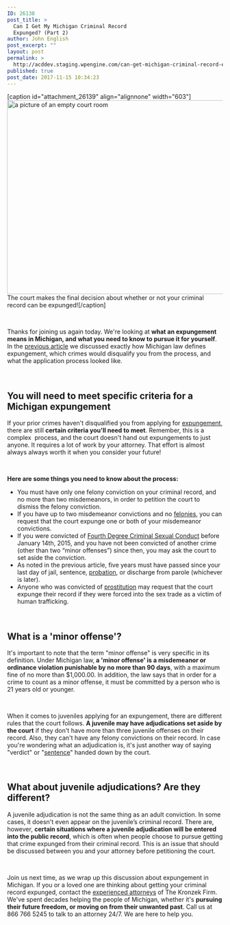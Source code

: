 ```yaml
---
ID: 26138
post_title: >
  Can I Get My Michigan Criminal Record
  Expunged? (Part 2)
author: John English
post_excerpt: ""
layout: post
permalink: >
  http://acddev.staging.wpengine.com/can-get-michigan-criminal-record-expunged-part-2.html
published: true
post_date: 2017-11-15 10:34:23
---
```

[caption id="attachment_26139" align="alignnone" width="603"]<img class=" wp-image-26139" src="http://acddev.staging.wpengine.com/wp-content/uploads/2017/11/courtroom-898931_640-300x225.jpg" alt="a picture of an empty court room" width="603" height="452" /> The court makes the final decision about whether or not your criminal record can be expunged![/caption]

&nbsp;

<span style="font-weight: 400;">Thanks for joining us again today. We're looking at </span><b>what an expungement means in Michigan, and what you need to know to pursue it for yourself</b><span style="font-weight: 400;">. In the </span><a href="https://acddev.staging.wpengine.com/can-get-michigan-criminal-record-expunged-part-1.html"><span style="font-weight: 400;">previous article</span></a><span style="font-weight: 400;"> we discussed exactly how Michigan law defines expungement, which crimes would disqualify you from the process, and what the application process looked like. </span>

&nbsp;
<h2>You will need to meet specific criteria for a Michigan expungement</h2>
<span style="font-weight: 400;">If your prior crimes haven't disqualified you from applying for </span><a href="http://www.acddev.staging.wpengine.com/expungement.html"><span style="font-weight: 400;">expungement</span></a><span style="font-weight: 400;">, there are still </span><b>certain criteria you'll need to meet</b><span style="font-weight: 400;">. Remember, this is a complex  process, and the court doesn't hand out expungements to just anyone. It requires a lot of work by your attorney. That effort is almost always always worth it when you consider your future! </span>

&nbsp;

<b>Here are some things you need to know about the process:</b>
<ul>
 	<li><span style="font-weight: 400;">You must have only one felony conviction on your criminal record, and no more than two misdemeanors, in order to petition the court to dismiss the felony conviction.</span></li>
 	<li><span style="font-weight: 400;">If you have up to two misdemeanor convictions and no </span><a href="http://www.acddev.staging.wpengine.com/felony-information.html"><span style="font-weight: 400;">felonies</span></a><span style="font-weight: 400;">, you can request that the court expunge one or both of your misdemeanor convictions.</span></li>
 	<li><span style="font-weight: 400;">If you were convicted of </span><a href="http://www.sexcrimeattorneys.com/michigan-4th-fourth-degree-criminal-sexual-conduct-csc-lawyer.html"><span style="font-weight: 400;">Fourth Degree Criminal Sexual Conduct</span></a><span style="font-weight: 400;"> before January 14th, 2015, and you have not been convicted of another crime (other than two “minor offenses”) since then, you may ask the court to set aside the conviction.</span></li>
 	<li><span style="font-weight: 400;">As noted in the previous article, five years must have passed since your last day of jail, sentence, </span><a href="http://www.acddev.staging.wpengine.com/probation-violations.html"><span style="font-weight: 400;">probation</span></a><span style="font-weight: 400;">, or discharge from parole (whichever is later).</span></li>
 	<li><span style="font-weight: 400;">Anyone who was convicted of </span><a href="http://www.sexcrimeattorneys.com/michigan/sex-crimes/prostitution"><span style="font-weight: 400;">prostitution</span></a><span style="font-weight: 400;"> may request that the court expunge their record if they were forced into the sex trade as a victim of human trafficking.</span></li>
</ul>
&nbsp;
<h2>What is a 'minor offense'?</h2>
<span style="font-weight: 400;">It's important to note that the term "minor offense" is very specific in its definition. Under Michigan law,</span><b> a 'minor offense' is a misdemeanor or ordinance violation punishable by no more than 90 days</b><span style="font-weight: 400;">, with a maximum fine of no more than $1,000.00. In addition, the law says that in order for a crime to count as a minor offense, it must be committed by a person who is 21 years old or younger.</span>

&nbsp;

<span style="font-weight: 400;">When it comes to juveniles applying for an expungement, there are different rules that the court follows. </span><b>A juvenile may have adjudications set aside by the court</b><span style="font-weight: 400;"> if they don't have more than three juvenile offenses on their record. Also, they can't have any felony convictions on their record. In case you're wondering what an adjudication is, it's just another way of saying "verdict" or "</span><a href="http://www.acddev.staging.wpengine.com/sentencing-options.html"><span style="font-weight: 400;">sentence</span></a><span style="font-weight: 400;">" handed down by the court.</span>

&nbsp;
<h2>What about juvenile adjudications? Are they different?</h2>
<span style="font-weight: 400;">A juvenile adjudication is not the same thing as an adult conviction. In some cases, it doesn't even appear on the juvenile’s criminal record. There are, however, </span><b>certain situations where a juvenile adjudication will be entered into the public record</b><span style="font-weight: 400;">, which is often when people choose to pursue getting that crime expunged from their criminal record. This is an issue that should be discussed between you and your attorney before petitioning the court. </span>

&nbsp;

<span style="font-weight: 400;">Join us next time, as we wrap up this discussion about expungement in Michigan. If you or a loved one are thinking about getting your criminal record expunged, contact the </span><a href="http://www.acddev.staging.wpengine.com/trial-attorneys.html"><span style="font-weight: 400;">experienced attorneys</span></a><span style="font-weight: 400;"> of The Kronzek Firm. We've spent decades helping the people of Michigan, whether it's </span><b>pursuing their future freedom, or moving on from their unwanted past</b><span style="font-weight: 400;">. Call us at 866 766 5245 to talk to an attorney 24/7. We are here to help you. </span>

&nbsp;